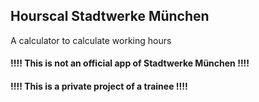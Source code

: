 ## Hourscal Stadtwerke München
A calculator to calculate working hours
####    !!!! This is not an official app of Stadtwerke München !!!!
####    !!!! This is a private project of a trainee !!!!